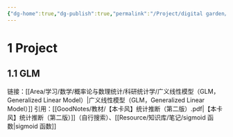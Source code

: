 ```yaml
---
{"dg-home":true,"dg-publish":true,"permalink":"/Project/digital garden/Zorro's Class Notes/","tags":["gardenEntry"],"dgPassFrontmatter":true}
---
```




# 1 Project

## 1.1 GLM
链接：[[Area/学习/数学/概率论与数理统计/科研统计学/广义线性模型（GLM，Generalized Linear Model）\|广义线性模型（GLM，Generalized Linear Model）]]
引用：[[GoodNotes/教材/【本卡风】统计推断（第二版）.pdf|【本卡风】统计推断（第二版）]]（自行搜索）、[[Resource/知识库/笔记/sigmoid 函数\|sigmoid 函数]]
